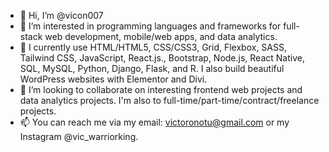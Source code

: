 - 👋 Hi, I’m @vicon007
- 👀 I’m interested in programming languages and frameworks for full-stack web development, mobile/web apps, and data analytics.
- 🌱 I currently use HTML/HTML5, CSS/CSS3, Grid, Flexbox, SASS, Tailwind CSS, JavaScript, React.js., Bootstrap, Node.js, React Native, SQL, MySQL, Python, Django, Flask, and R.
I also build beautiful WordPress websites with Elementor and Divi.
- 💞️ I’m looking to collaborate on interesting frontend web projects and data analytics projects. I'm also to full-time/part-time/contract/freelance projects.
- 📫 You can reach me via my email: victoronotu@gmail.com or my Instagram @vic_warriorking.

<!---
vicon007/vicon007 is a ✨ special ✨ repository because its `README.md` (this file) appears on your GitHub profile.
You can click the Preview link to take a look at your changes.
--->
